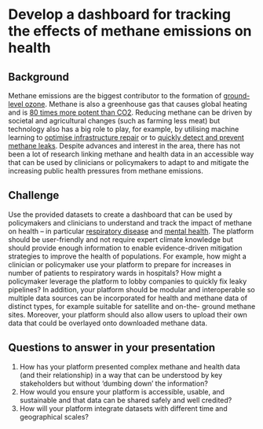 # Develop a dashboard for tracking the effects of methane emissions on health

## Background

Methane emissions are the biggest contributor to the formation of [ground-level ozone](https://www.epa.gov/ground-level-ozone-pollution/ground-level-ozone-basics). Methane is also a greenhouse gas that causes global heating and is [80 times more potent than CO2](https://www.unep.org/news-and-stories/story/methane-emissions-are-driving-climate-change-heres-how-reduce-them). Reducing methane can be driven by societal and agricultural changes (such as farming less meat) but technology also has a big role to play, for example, by utilising machine learning to [optimise infrastructure repair](https://eartharxiv.org/repository/view/1792/) or to [quickly detect and prevent methane leaks](https://datascience.uchicago.edu/research/machine-learning-and-satellite-imaging-to-reduce-methane-emissions/). Despite advances and interest in the area, there has not been a lot of research linking methane and health data in an accessible way that can be used by clinicians or policymakers to adapt to and mitigate the increasing public health pressures from methane emissions.

## Challenge

Use the provided datasets to create a dashboard that can be used by policymakers and clinicians to understand and track the impact of methane on health – in particular [respiratory disease](https://www.ccacoalition.org/en/news/methane%E2%80%99s-links-respiratory-diseases-strengthens-case-its-rapid-reduction) and [mental health](https://www.cambridge.org/core/journals/epidemiology-and-psychiatric-sciences/article/air-pollutants-and-daily-number-of-admissions-to-psychiatric-emergency-services-evidence-for-detrimental-mental-health-effects-of-ozone/581CC5CBFC954B0A78115B025C0CE103). The platform should be user-friendly and not require expert climate knowledge but should provide enough information to enable evidence-driven mitigation strategies to improve the health of populations. For example, how might a clinician or policymaker use your platform to prepare for increases in number of patients to respiratory wards in hospitals? How might a policymaker leverage the platform to lobby companies to quickly fix leaky pipelines? In addition, your platform should be modular and interoperable so multiple data sources can be incorporated for health and methane data of distinct types, for example suitable for satellite and on-the- ground methane sites. Moreover, your platform should also allow users to upload their own data that could be overlayed onto downloaded methane data.

## Questions to answer in your presentation

1. How has your platform presented complex methane and health data (and their relationship) in a way that can be understood by key stakeholders but without ‘dumbing down’ the information?
2. How would you ensure your platform is accessible, usable,
and sustainable and that data can be shared safely and well credited?
3. How will your platform integrate datasets with different time and geographical scales?
